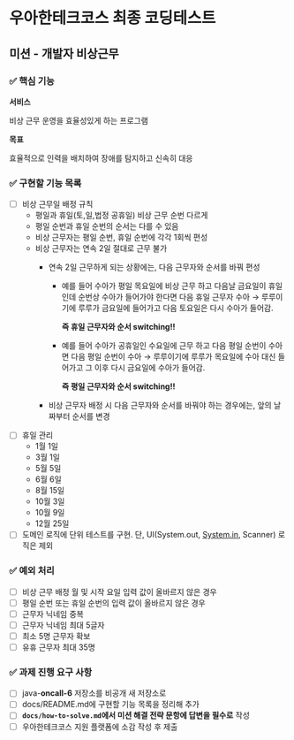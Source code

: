 # 우아한테크코스 최종 코딩테스트

## 미션 - 개발자 비상근무

### ✅ 핵심 기능

**서비스**

비상 근무 운영을 효율성있게 하는 프로그램

**목표**

효율적으로 인력을 배치하여 장애를 탐지하고 신속히 대응

### ✅ 구현할 기능 목록

- [ ]  비상 근무일 배정 규칙
    - 평일과 휴일(토,일,법정 공휴일) 비상 근무 순번 다르게
    - 평일 순번과 휴일 순번의 순서는 다를 수 있음
    - 비상 근무자는 평일 순번, 휴일 순번에 각각 1회씩 편성
    - 비상 근무자는 연속 2일 절대로 근무 불가
        - 연속 2일 근무하게 되는 상황에는, 다음 근무자와 순서를 바꿔 편성
            - 예를 들어 수아가 평일 목요일에 비상 근무 하고 다음날 금요일이 휴일인데 순번상 수아가 들어가야 한다면 다음 휴일 근무자 수아 → 루루이기에 루루가 금요일에 들어가고 다음 토요일은 다시 수아가 들어감.

              **즉 휴일 근무자와 순서 switching!!**

            - 예를 들어 수아가 공휴일인 수요일에 근무 하고 다음 평일 순번이 수아면 다음 평일 순번이 수아 → 루루이기에 루루가 목요일에 수아 대신 들어가고 그 이후 다시 금요일에 수아가 들어감.

              **즉 평일 근무자와 순서 switching!!**

        - 비상 근무자 배정 시 다음 근무자와 순서를 바꿔야 하는 경우에는, 앞의 날짜부터 순서를 변경
- [ ]  휴일  관리
    - 1월 1일
    - 3월 1일
    - 5월 5일
    - 6월 6일
    - 8월 15일
    - 10월 3일
    - 10월 9일
    - 12월 25일
- [ ]  도메인 로직에 단위 테스트를 구현. 단, UI(System.out, [System.in](http://system.in/), Scanner) 로직은 제외

### ✅ 예외 처리

- [ ]  비상 근무 배정 월 및 시작 요일 입력 값이 올바르지 않은 경우
- [ ]  평일 순번 또는 휴일 순번의 입력 값이 올바르지 않은 경우
- [ ]  근무자 닉네임 중복
- [ ]  근무자 닉네임 최대 5글자
- [ ]  최소 5명 근무자 확보
- [ ]  유휴 근무자 최대 35명

### ✅ 과제 진행 요구 사항

- [ ]  java-**oncall-6** 저장소를 비공개 새 저장소로
- [ ]  docs/README.md에 구현할 기능 목록을 정리해 추가
- [ ]  **`docs/how-to-solve.md`에서 미션 해결 전략 문항에 답변을 필수로** 작성
- [ ]  우아한테크코스 지원 플랫폼에 소감 작성 후 제출